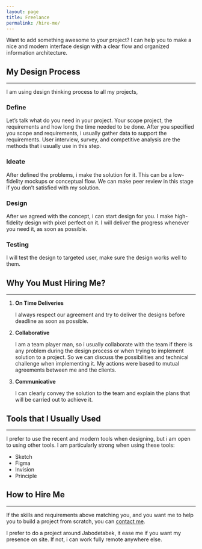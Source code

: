```yaml
---
layout: page
title: Freelance
permalink: /hire-me/
---
```


Want to add something awesome to your project? I can help you to make a nice and modern interface design with a clear flow and organized information architecture.

## My Design Process
***

I am using design thinking process to all my projects,

### Define

Let’s talk what do you need in your project. Your scope project, the requirements and how long the time needed to be done. After you specified you scope and requirements, i usually gather data to support the requirements. User interview, survey, and competitive analysis are the methods that i usually use in this step.

### Ideate

After defined the problems, i make the solution for it. This can be a low-fidelity mockups or conceptual flow. We can make peer review in this stage if you don’t satisfied with my solution.

### Design

After we agreed with the concept, i can start design for you. I make high-fidelity design with pixel perfect on it. I will deliver the progress whenever you need it, as soon as possible.

### Testing

I will test the design to targeted user, make sure the design works well to them.

## Why You Must Hiring Me?
***

1. **On Time Deliveries**

   I always respect our agreement and try to deliver the designs before deadline as soon as possible.

2. **Collaborative**

   I am a team player man, so i usually collaborate with the team if there is any problem during the design process or when trying to implement solution to a project. So we can discuss the possibilities and technical challenge when implementing it. My actions were based to mutual agreements between me and the clients.
   
3. **Communicative**

   I can clearly convey the solution to the team and explain the plans that will be carried out to achieve it.
   
## Tools that I Usually Used
***

I prefer to use the recent and modern tools when designing, but i am open to using other tools. I am particularly strong when using these tools:

+ Sketch
+ Figma
+ Invision
+ Principle

## How to Hire Me
***

If the skills and requirements above matching you, and you want me to help you to build a project from scratch, you can [contact me](https://luthfirahmad.typeform.com/to/R4NMRINh).

I prefer to do a project around Jabodetabek, it ease me if you want my presence on site. If not, i can work fully remote anywhere else.

